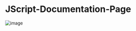 # JScript-Documentation-Page
![image](https://github.com/WellkitDev/JScript-Documentation-Page/assets/82035540/6208eb52-922d-441e-ad1a-96fd57b669c2)


